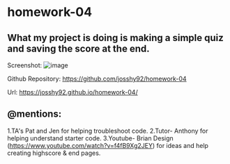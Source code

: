 # homework-04

## What my project is doing is making a simple quiz and saving the score at the end.

Screenshot: ![image](https://user-images.githubusercontent.com/88861538/138614478-1e3c9943-6f1c-41a2-b687-ae0cf0ef3cb7.png)

Github Repository: https://github.com/josshy92/homework-04

Url: https://josshy92.github.io/homework-04/ 

## @mentions: 
1.TA's Pat and Jen for helping troubleshoot code. 
2.Tutor- Anthony for helping understand starter code.
3.Youtube- Brian Design (https://www.youtube.com/watch?v=f4fB9Xg2JEY) for ideas and help creating highscore & end pages.